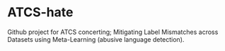 # ATCS-hate

Github project for ATCS concerting; Mitigating Label Mismatches across Datasets using Meta-Learning (abusive language detection).
